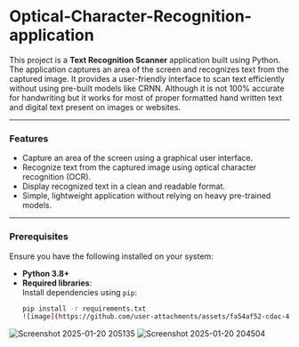 # Optical-Character-Recognition-application


This project is a **Text Recognition Scanner** application built using Python. The application captures an area of the screen and recognizes text from the captured image. It provides a user-friendly interface to scan text efficiently without using pre-built models like CRNN. Although it is not 100% accurate for handwriting but it works for most of proper formatted hand written text and digital text present on images or websites.

---

### **Features**
- Capture an area of the screen using a graphical user interface.
- Recognize text from the captured image using optical character recognition (OCR).
- Display recognized text in a clean and readable format.
- Simple, lightweight application without relying on heavy pre-trained models.

---

### **Prerequisites**
Ensure you have the following installed on your system:
- **Python 3.8+**
- **Required libraries**:  
  Install dependencies using `pip`:
  ```bash
  pip install -r requirements.txt
  ![image](https://github.com/user-attachments/assets/fa54af52-cdac-4d88-bee0-60ed46746ef8)

![Screenshot 2025-01-20 205135](https://github.com/user-attachments/assets/c74da701-9139-4543-835e-433ec0b682da)
![Screenshot 2025-01-20 204504](https://github.com/user-attachments/assets/6a94923f-83ee-4d56-bc1c-b74961bd3be9)

